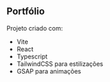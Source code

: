 ## Portfólio

Projeto criado com:
- Vite
- React
- Typescript
- TailwindCSS para estilizações
- GSAP para animações
